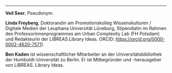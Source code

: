 ---
**Veil Seer**, Pseudonym.

**Linda Freyberg**, Doktorandin am Promotionskolleg Wissenskulturen / Digitale Medien der Leuphana Universität Lüneburg, Stipendiatin im Rahmen des Professorinnenprogrammes am Urban Complexity Lab (FH Potsdam) und Redakteurin der LIBREAS.Library Ideas. ORCID: <https://orcid.org/0000-0002-4620-7571>).

**Ben Kaden** ist wissenschaftlicher Mitarbeiter an der Universitätsbibliothek der Humboldt-Universität zu Berlin. Er ist Mitbegründer und -herausgeber von LIBREAS. Library Ideas.